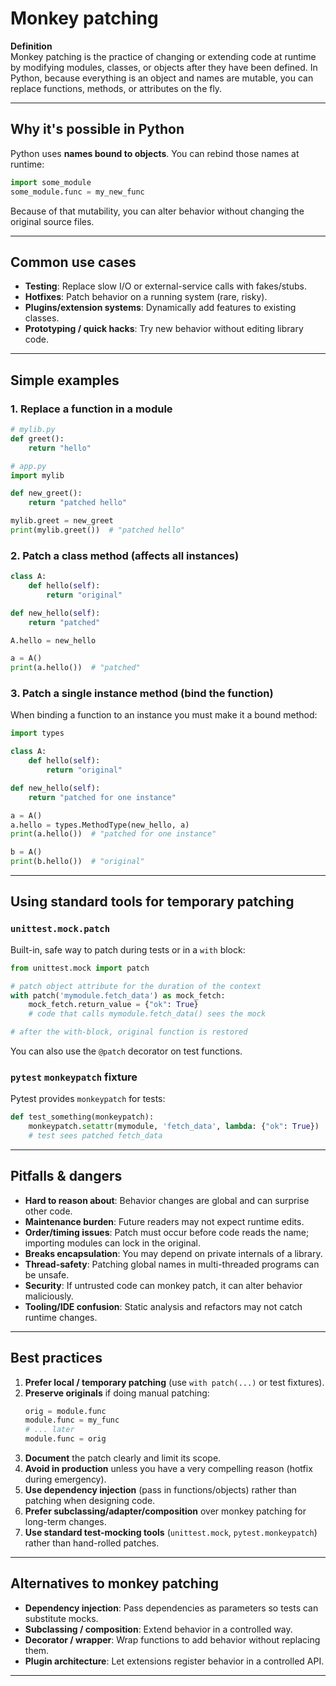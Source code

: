 # Monkey patching

**Definition**  
Monkey patching is the practice of changing or extending code at runtime by modifying modules, classes, or objects after they have been defined. In Python, because everything is an object and names are mutable, you can replace functions, methods, or attributes on the fly.

---

## Why it's possible in Python
Python uses **names bound to objects**. You can rebind those names at runtime:

```python
import some_module
some_module.func = my_new_func
```

Because of that mutability, you can alter behavior without changing the original source files.

---

## Common use cases
- **Testing**: Replace slow I/O or external-service calls with fakes/stubs.
- **Hotfixes**: Patch behavior on a running system (rare, risky).
- **Plugins/extension systems**: Dynamically add features to existing classes.
- **Prototyping / quick hacks**: Try new behavior without editing library code.

---

## Simple examples

### 1. Replace a function in a module
```python
# mylib.py
def greet():
    return "hello"

# app.py
import mylib

def new_greet():
    return "patched hello"

mylib.greet = new_greet
print(mylib.greet())  # "patched hello"
```

### 2. Patch a class method (affects all instances)
```python
class A:
    def hello(self):
        return "original"

def new_hello(self):
    return "patched"

A.hello = new_hello

a = A()
print(a.hello())  # "patched"
```

### 3. Patch a single instance method (bind the function)
When binding a function to an instance you must make it a bound method:

```python
import types

class A:
    def hello(self):
        return "original"

def new_hello(self):
    return "patched for one instance"

a = A()
a.hello = types.MethodType(new_hello, a)
print(a.hello())  # "patched for one instance"

b = A()
print(b.hello())  # "original"
```

---

## Using standard tools for temporary patching

### `unittest.mock.patch`
Built-in, safe way to patch during tests or in a `with` block:

```python
from unittest.mock import patch

# patch object attribute for the duration of the context
with patch('mymodule.fetch_data') as mock_fetch:
    mock_fetch.return_value = {"ok": True}
    # code that calls mymodule.fetch_data() sees the mock

# after the with-block, original function is restored
```

You can also use the `@patch` decorator on test functions.

### `pytest` `monkeypatch` fixture
Pytest provides `monkeypatch` for tests:

```python
def test_something(monkeypatch):
    monkeypatch.setattr(mymodule, 'fetch_data', lambda: {"ok": True})
    # test sees patched fetch_data
```

---

## Pitfalls & dangers
- **Hard to reason about**: Behavior changes are global and can surprise other code.
- **Maintenance burden**: Future readers may not expect runtime edits.
- **Order/timing issues**: Patch must occur before code reads the name; importing modules can lock in the original.
- **Breaks encapsulation**: You may depend on private internals of a library.
- **Thread-safety**: Patching global names in multi-threaded programs can be unsafe.
- **Security**: If untrusted code can monkey patch, it can alter behavior maliciously.
- **Tooling/IDE confusion**: Static analysis and refactors may not catch runtime changes.

---

## Best practices
1. **Prefer local / temporary patching** (use `with patch(...)` or test fixtures).
2. **Preserve originals** if doing manual patching:
   ```python
   orig = module.func
   module.func = my_func
   # ... later
   module.func = orig
   ```
3. **Document** the patch clearly and limit its scope.
4. **Avoid in production** unless you have a very compelling reason (hotfix during emergency).
5. **Use dependency injection** (pass in functions/objects) rather than patching when designing code.
6. **Prefer subclassing/adapter/composition** over monkey patching for long-term changes.
7. **Use standard test-mocking tools** (`unittest.mock`, `pytest.monkeypatch`) rather than hand-rolled patches.

---

## Alternatives to monkey patching
- **Dependency injection**: Pass dependencies as parameters so tests can substitute mocks.
- **Subclassing / composition**: Extend behavior in a controlled way.
- **Decorator / wrapper**: Wrap functions to add behavior without replacing them.
- **Plugin architecture**: Let extensions register behavior in a controlled API.

---